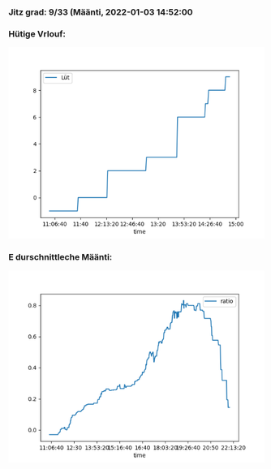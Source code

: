### Jitz grad: 9/33 (Määnti, 2022-01-03 14:52:00

### Hütige Vrlouf:
![Graph](Today.png)

### E durschnittleche Määnti:
![Graph](Määnti.png)